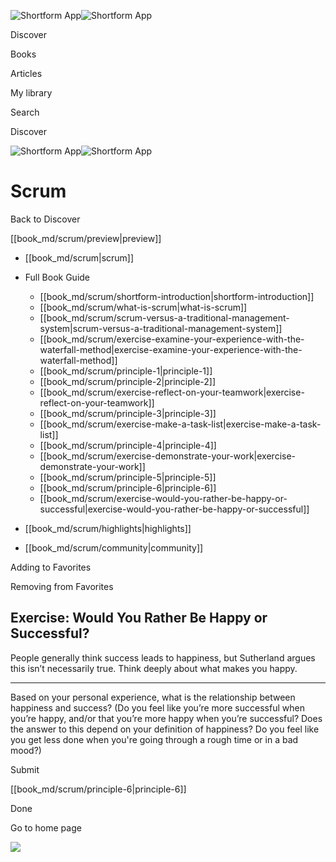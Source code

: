 ![Shortform App](/img/logo.36a2399e.svg)![Shortform App](/img/logo-dark.70c1b072.svg)

Discover

Books

Articles

My library

Search

Discover

![Shortform App](/img/logo.36a2399e.svg)![Shortform App](/img/logo-dark.70c1b072.svg)

# Scrum

Back to Discover

[[book_md/scrum/preview|preview]]

  * [[book_md/scrum|scrum]]
  * Full Book Guide

    * [[book_md/scrum/shortform-introduction|shortform-introduction]]
    * [[book_md/scrum/what-is-scrum|what-is-scrum]]
    * [[book_md/scrum/scrum-versus-a-traditional-management-system|scrum-versus-a-traditional-management-system]]
    * [[book_md/scrum/exercise-examine-your-experience-with-the-waterfall-method|exercise-examine-your-experience-with-the-waterfall-method]]
    * [[book_md/scrum/principle-1|principle-1]]
    * [[book_md/scrum/principle-2|principle-2]]
    * [[book_md/scrum/exercise-reflect-on-your-teamwork|exercise-reflect-on-your-teamwork]]
    * [[book_md/scrum/principle-3|principle-3]]
    * [[book_md/scrum/exercise-make-a-task-list|exercise-make-a-task-list]]
    * [[book_md/scrum/principle-4|principle-4]]
    * [[book_md/scrum/exercise-demonstrate-your-work|exercise-demonstrate-your-work]]
    * [[book_md/scrum/principle-5|principle-5]]
    * [[book_md/scrum/principle-6|principle-6]]
    * [[book_md/scrum/exercise-would-you-rather-be-happy-or-successful|exercise-would-you-rather-be-happy-or-successful]]
  * [[book_md/scrum/highlights|highlights]]
  * [[book_md/scrum/community|community]]



Adding to Favorites 

Removing from Favorites 

## Exercise: Would You Rather Be Happy or Successful?

People generally think success leads to happiness, but Sutherland argues this isn’t necessarily true. Think deeply about what makes you happy.

* * *

Based on your personal experience, what is the relationship between happiness and success? (Do you feel like you’re more successful when you’re happy, and/or that you’re more happy when you’re successful? Does the answer to this depend on your definition of happiness? Do you feel like you get less done when you're going through a rough time or in a bad mood?)

Submit 

[[book_md/scrum/principle-6|principle-6]]

Done

Go to home page 

![](https://bat.bing.com/action/0?ti=56018282&Ver=2&mid=bb6a79cf-be00-4c87-b9d3-19450cdeabdb&sid=f30c5e70639211ee87d33f0876d93783&vid=f30c9700639211eeb3a75d830392c94f&vids=0&msclkid=N&pi=0&lg=en-US&sw=800&sh=600&sc=24&nwd=1&tl=Shortform%20%7C%20Book&p=https%3A%2F%2Fwww.shortform.com%2Fapp%2Fbook%2Fscrum%2Fexercise-would-you-rather-be-happy-or-successful&r=&lt=329&evt=pageLoad&sv=1&rn=695160)
